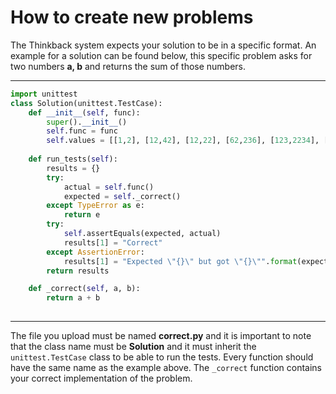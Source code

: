 # How to create new problems

The Thinkback system expects your solution to be in a specific format.
An example for a solution can be found below, this specific problem asks for two numbers **a, b** and returns the sum of those numbers.

---
```python
import unittest
class Solution(unittest.TestCase):
	def __init__(self, func):
		super().__init__()
		self.func = func
		self.values = [[1,2], [12,42], [12,22], [62,236], [123,2234], [1234, 987]]
	
	def run_tests(self):
		results = {}
		try:
			actual = self.func()
			expected = self._correct()
		except TypeError as e:
			return e
		try:
			self.assertEquals(expected, actual)
			results[1] = "Correct"
		except AssertionError:
			results[1] = "Expected \"{}\" but got \"{}\"".format(expected, actual)
		return results

	def _correct(self, a, b):
		return a + b
		
```
---
The file you upload must be named **correct.py** and it is important to note that the class name must be **Solution** and it must inherit the ```unittest.TestCase``` class to be able to run the tests.
Every function should have the same name as the example above.
The ```_correct``` function contains your correct implementation of the problem.
